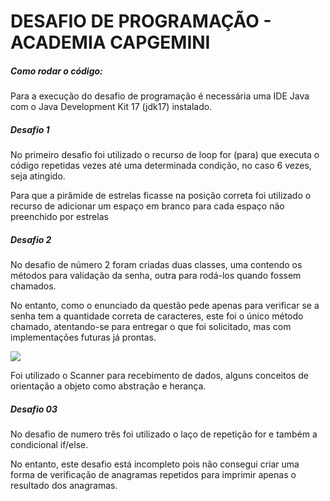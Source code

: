 # DESAFIO DE PROGRAMAÇÃO - ACADEMIA CAPGEMINI



##### **Como rodar o código:**

Para a execução do desafio de programação é necessária uma IDE Java com o Java Development Kit 17 (jdk17) instalado.



##### **Desafio 1**

No primeiro desafio foi utilizado o recurso de loop for (para) que executa o código repetidas vezes até uma determinada condição, no caso 6 vezes, seja atingido.

Para que a pirâmide de estrelas ficasse na posição correta  foi utilizado o recurso de adicionar um espaço em branco para cada espaço não preenchido por estrelas



##### Desafio 2

No desafio de número 2 foram criadas duas classes, uma contendo os métodos para validação da senha, outra para rodá-los quando fossem chamados.

No entanto, como o enunciado da questão pede apenas para verificar se a senha tem a quantidade correta de caracteres, este foi o único método chamado, atentando-se para entregar o que foi solicitado, mas com implementações futuras já prontas.



![](https://i.imgur.com/iDoU5ZH.png)

Foi utilizado o Scanner para recebimento de dados, alguns conceitos de orientação a objeto como abstração e herança.

##### Desafio 03

No desafio de numero três foi utilizado o laço de repetição for e também a condicional if/else.

No entanto, este desafio está incompleto pois não consegui criar uma forma  de verificação de anagramas repetidos para imprimir apenas o resultado dos anagramas.


